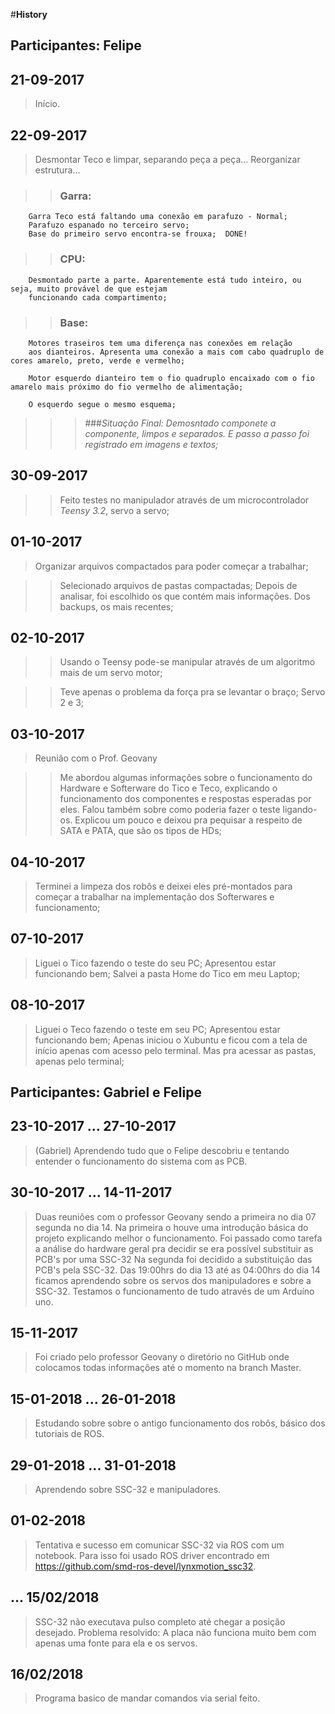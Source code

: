 #**History**

## Participantes: Felipe
## __21-09-2017__
	
>	Início. 

## __22-09-2017__

>	Desmontar Teco e limpar, separando peça a peça... 
	Reorganizar estrutura...

>>	### Garra:

		Garra Teco está faltando uma conexão em parafuzo - Normal;
		Parafuzo espanado no terceiro servo;
		Base do primeiro servo encontra-se frouxa;	DONE!

>>	### CPU:

		Desmontado parte a parte. Aparentemente está tudo inteiro, ou seja, muito provável de que estejam 
		funcionando cada compartimento;

>>	### Base:

		Motores traseiros tem uma diferença nas conexões em relação
		aos dianteiros. Apresenta uma conexão a mais com cabo quadruplo de cores amarelo, preto, verde e vermelho;

		Motor esquerdo dianteiro tem o fio quadruplo encaixado com o fio amarelo mais próximo do fio vermelho de alimentação;

		O esquerdo segue o mesmo esquema;


>>>	###_Situação Final: Demosntado componete a componente, limpos e separados. E passo a passo foi registrado em imagens e textos;_

## __30-09-2017__ 

>>	Feito testes no manipulador através de um microcontrolador _Teensy 3.2_, servo a servo; 

## __01-10-2017__
	
>	Organizar arquivos compactados para poder começar a trabalhar;

>>	Selecionado arquivos de pastas compactadas;
	Depois de analisar, foi escolhido os que contém mais informações. Dos backups, os mais recentes;

## __02-10-2017__

>> Usando o Teensy pode-se manipular através de um algoritmo mais de um servo motor;

>> Teve apenas o problema da força pra se levantar o braço; Servo 2 e 3;

## __03-10-2017__

>	Reunião com o Prof. Geovany

>>	Me abordou algumas informações sobre o funcionamento do Hardware e Softerware do Tico e Teco, explicando o funcionamento dos componentes e 		respostas esperadas por eles. Falou também sobre como poderia fazer o teste ligando-os. Explicou um pouco e deixou pra pequisar a respeito 		de SATA e PATA, que são os tipos de HDs;

## __04-10-2017__

>	Terminei a limpeza dos robôs e deixei eles pré-montados para começar a trabalhar na implementação dos Softerwares e funcionamento;

## __07-10-2017__ 

>	Liguei o Tico fazendo o teste do seu PC;
	Apresentou estar funcionando bem;
	Salvei a pasta Home do Tico em meu Laptop;

## __08-10-2017__

>	Liguei o Teco fazendo o teste em seu PC;
	Apresentou estar funcionando bem;
	Apenas iniciou o Xubuntu e ficou com a tela de início apenas com acesso pelo terminal. Mas pra acessar as pastas, apenas pelo terminal;
	

## Participantes: Gabriel e Felipe

## __23-10-2017 ... 27-10-2017__

>	(Gabriel) Aprendendo tudo que o Felipe descobriu e tentando entender o funcionamento do sistema com as PCB.

## __30-10-2017 ... 14-11-2017__
>	Duas reuniões com o professor Geovany sendo a primeira no dia 07 segunda no dia 14.
	Na primeira o houve uma introdução básica do projeto explicando melhor o funcionamento. 
	Foi passado como tarefa a análise do hardware geral pra decidir se era possível substituir as PCB's por uma SSC-32
	Na segunda foi decidido a substituição das PCB's pela SSC-32.
	Das 19:00hrs do dia 13 até as 04:00hrs do dia 14 ficamos aprendendo sobre os servos dos manipuladores e sobre a SSC-32. Testamos o funcionamento de tudo através de um Arduíno uno.  

## __15-11-2017__
>	Foi criado pelo professor Geovany o diretório no GitHub onde colocamos todas informações até o momento na branch Master.

## __15-01-2018 ... 26-01-2018__
>	Estudando sobre sobre o antigo funcionamento dos robôs, básico dos tutoriais de ROS.

## __29-01-2018 ... 31-01-2018__
>	Aprendendo sobre SSC-32 e manipuladores.

## __01-02-2018__
>	Tentativa e sucesso em comunicar SSC-32 via ROS com um notebook. Para isso foi usado ROS driver encontrado em https://github.com/smd-ros-devel/lynxmotion_ssc32.

## ... __15/02/2018__
>	SSC-32 não executava pulso completo até chegar a posição desejado. Problema resolvido: A placa não funciona muito bem com apenas uma fonte para ela e os servos.

## __16/02/2018__
>	Programa basico de mandar comandos via serial feito. 

